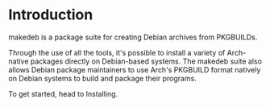 # Introduction
makedeb is a package suite for creating Debian archives from PKGBUILDs.

Through the use of all the tools, it's possible to install a variety of Arch-native packages directly on Debian-based systems. The makedeb suite also allows Debian package maintainers to use Arch's PKGBUILD format natively on Debian systems to build and package their programs.

To get started, head to Installing.

